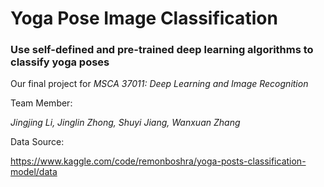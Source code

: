 # Yoga Pose Image Classification

### Use self-defined and pre-trained deep learning algorithms to classify yoga poses ###

Our final project for *MSCA 37011: Deep Learning and Image Recognition*

Team Member: 

*Jingjing Li, Jinglin Zhong, Shuyi Jiang, Wanxuan Zhang*  

Data Source:   

https://www.kaggle.com/code/remonboshra/yoga-posts-classification-model/data
